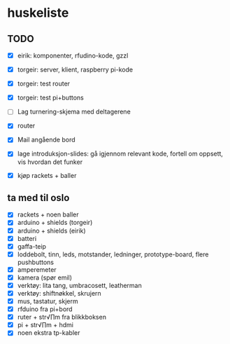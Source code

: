  # huskeliste

## TODO

- [x] eirik: komponenter, rfudino-kode, gzzl
- [x] torgeir: server, klient, raspberry pi-kode
- [x] torgeir: test router
- [x] torgeir: test pi+buttons
- [ ] Lag turnering-skjema med deltagerene
- [x] router
- [x] Mail angående bord

- [x] lage introduksjon-slides: gå igjennom relevant kode, fortell om oppsett, vis hvordan det funker
- [x] kjøp rackets + baller

## ta med til oslo

- [x] rackets + noen baller
- [x] arduino + shields (torgeir)
- [x] arduino + shields (eirik)
- [x] batteri
- [x] gaffa-teip
- [x] loddebolt, tinn, leds, motstander, ledninger, prototype-board, flere pushbuttons
- [x] amperemeter
- [x] kamera (spør emil)
- [x] verktøy: lita tang, umbracosett, leatherman
- [x] verktøy: shiftnøkkel, skrujern
- [x] mus, tastatur, skjerm
- [x] rfduino fra pi+bord
- [x] ruter + str√∏m fra blikkboksen
- [x] pi + str√∏m + hdmi
- [x] noen ekstra tp-kabler
